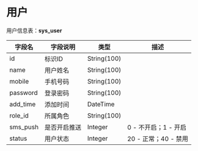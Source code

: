 # 用户

用户信息表：**sys_user**

|字段名        |字段说明        |类型         |描述
|-------------|---------------|------------|-----------------|
|id           |标识ID          |String(100)
|name         |用户姓名         |String(100)
|mobile       |手机号码         |String(100)
|password     |登录密码         |String(100)
|add_time     |添加时间         |DateTime
|role_id      |所属角色         |String(100)
|sms_push     |是否开启推送     |Integer     |0 - 不开启；1 - 开启
|status       |用户状态         |Integer     |20 - 正常；40 - 禁用
